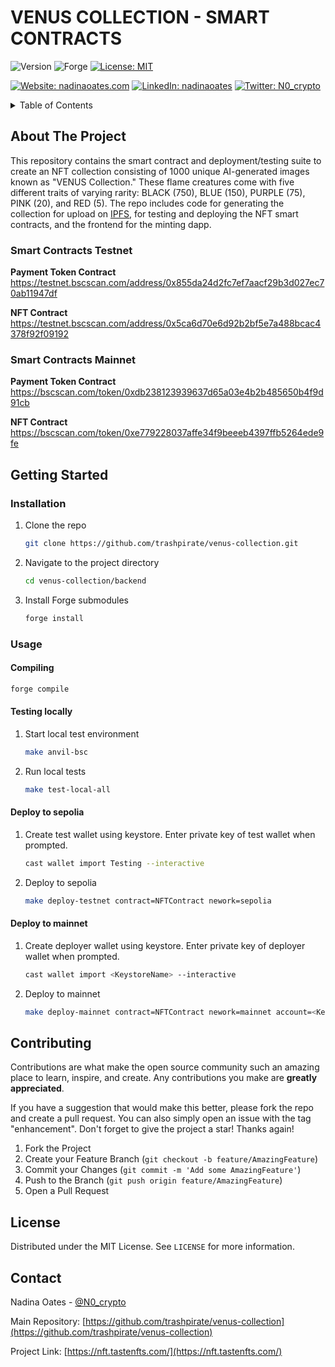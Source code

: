 # VENUS COLLECTION - SMART CONTRACTS

![Version](https://img.shields.io/badge/version-1.0.0-blue.svg?style=for-the-badge)
![Forge](https://img.shields.io/badge/Forge-v0.2.0-blue?style=for-the-badge)
[![License: MIT](https://img.shields.io/github/license/trashpirate/hold-earn.svg?style=for-the-badge)](https://github.com/trashpirate/hold-earn/blob/main/LICENSE)

[![Website: nadinaoates.com](https://img.shields.io/badge/Portfolio-00e0a7?style=for-the-badge&logo=Website)](https://nadinaoates.com)
[![LinkedIn: nadinaoates](https://img.shields.io/badge/LinkedIn-0a66c2?style=for-the-badge&logo=LinkedIn&logoColor=f5f5f5)](https://linkedin.com/in/nadinaoates)
[![Twitter: N0\_crypto](https://img.shields.io/badge/@N0\_crypto-black?style=for-the-badge&logo=X)](https://twitter.com/N0\_crypto)

<!-- ![Node](https://img.shields.io/badge/node-v20.10.0-blue.svg?style=for-the-badge)
![NPM](https://img.shields.io/badge/npm-v10.2.3-blue?style=for-the-badge)
![Nextjs](https://img.shields.io/badge/next-v13.5.4-blue?style=for-the-badge)
![Tailwindcss](https://img.shields.io/badge/TailwindCSS-v3.0-blue?style=for-the-badge)
![Wagmi](https://img.shields.io/badge/Wagmi-v1.4.3-blue?style=for-the-badge) -->


<!-- TABLE OF CONTENTS -->
<details>
  <summary>Table of Contents</summary>
  <ol>
    <li>
      <a href="#about-the-project">About The Project</a>
    </li>
    <li>
      <a href="#getting-started">Getting Started</a>
      <ul>
        <li><a href="#installation">Installation</a></li>
        <li><a href="#usage">Usage</a></li>
      </ul>
    </li>
    <li><a href="#contributing">Contributing</a></li>
    <li><a href="#license">License</a></li>
    <li><a href="#contact">Contact</a></li>
    <!-- <li><a href="#acknowledgments">Acknowledgments</a></li> -->
  </ol>
</details>

<!-- ABOUT THE PROJECT -->

## About The Project

This repository contains the smart contract and deployment/testing suite to create an NFT collection consisting of 1000 unique AI-generated images known as "VENUS Collection." These flame creatures come with five different traits of varying rarity: BLACK (750), BLUE (150), PURPLE (75), PINK (20), and RED (5). The repo includes code for generating the collection for upload on [IPFS](https://ipfs.tech/), for testing and deploying the NFT smart contracts, and the frontend for the minting dapp.

### Smart Contracts Testnet

**Payment Token Contract**  
https://testnet.bscscan.com/address/0x855da24d2fc7ef7aacf29b3d027ec70ab11947df

**NFT Contract**  
https://testnet.bscscan.com/address/0x5ca6d70e6d92b2bf5e7a488bcac4378f92f09192

### Smart Contracts Mainnet

**Payment Token Contract**  
https://bscscan.com/token/0xdb238123939637d65a03e4b2b485650b4f9d91cb

**NFT Contract**  
https://bscscan.com/token/0xe779228037affe34f9beeeb4397ffb5264ede9fe

<!-- GETTING STARTED -->

## Getting Started

### Installation

1. Clone the repo
   ```sh
   git clone https://github.com/trashpirate/venus-collection.git
   ```
2. Navigate to the project directory
   ```sh
   cd venus-collection/backend
   ```
3. Install Forge submodules
   ```sh
   forge install
   ```


### Usage

#### Compiling
```sh
forge compile
```

#### Testing locally

1. Start local test environment
    ```sh
    make anvil-bsc
    ```
2. Run local tests
    ```sh
    make test-local-all
    ```

#### Deploy to sepolia

1. Create test wallet using keystore. Enter private key of test wallet when prompted.
    ```sh
    cast wallet import Testing --interactive
    ```
    
2. Deploy to sepolia
    ```sh
    make deploy-testnet contract=NFTContract nework=sepolia
    ```

#### Deploy to mainnet
1. Create deployer wallet using keystore. Enter private key of deployer wallet when prompted.
    ```sh
    cast wallet import <KeystoreName> --interactive
    ```
    
2. Deploy to mainnet
    ```sh
    make deploy-mainnet contract=NFTContract nework=mainnet account=<KeystoreName> sender=<deployer address>
    ```

<!-- CONTRIBUTING -->

## Contributing

Contributions are what make the open source community such an amazing place to learn, inspire, and create. Any contributions you make are **greatly appreciated**.

If you have a suggestion that would make this better, please fork the repo and create a pull request. You can also simply open an issue with the tag "enhancement".
Don't forget to give the project a star! Thanks again!

1. Fork the Project
2. Create your Feature Branch (`git checkout -b feature/AmazingFeature`)
3. Commit your Changes (`git commit -m 'Add some AmazingFeature'`)
4. Push to the Branch (`git push origin feature/AmazingFeature`)
5. Open a Pull Request

<!-- LICENSE -->

## License

Distributed under the MIT License. See `LICENSE` for more information.

<!-- CONTACT -->

## Contact

Nadina Oates - [@N0_crypto](https://twitter.com/N0_crypto)

Main Repository: [https://github.com/trashpirate/venus-collection](https://github.com/trashpirate/venus-collection)

Project Link: [https://nft.tastenfts.com/](https://nft.tastenfts.com/)

<!-- ACKNOWLEDGMENTS -->
<!-- ## Acknowledgments -->
